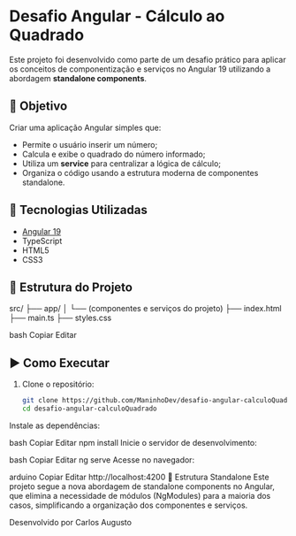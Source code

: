 # Desafio Angular - Cálculo ao Quadrado

Este projeto foi desenvolvido como parte de um desafio prático para aplicar os conceitos de componentização e serviços no Angular 19 utilizando a abordagem **standalone components**.

## 📌 Objetivo

Criar uma aplicação Angular simples que:

- Permite o usuário inserir um número;
- Calcula e exibe o quadrado do número informado;
- Utiliza um **service** para centralizar a lógica de cálculo;
- Organiza o código usando a estrutura moderna de componentes standalone.

## 🚀 Tecnologias Utilizadas

- [Angular 19](https://angular.io/)
- TypeScript
- HTML5
- CSS3

## 🧩 Estrutura do Projeto

src/
├── app/
│ └── (componentes e serviços do projeto)
├── index.html
├── main.ts
├── styles.css

bash
Copiar
Editar

## ▶️ Como Executar

1. Clone o repositório:
   ```bash
   git clone https://github.com/ManinhoDev/desafio-angular-calculoQuadrado.git
   cd desafio-angular-calculoQuadrado
Instale as dependências:

bash
Copiar
Editar
npm install
Inicie o servidor de desenvolvimento:

bash
Copiar
Editar
ng serve
Acesse no navegador:

arduino
Copiar
Editar
http://localhost:4200
📁 Estrutura Standalone
Este projeto segue a nova abordagem de standalone components no Angular, que elimina a necessidade de módulos (NgModules) para a maioria dos casos, simplificando a organização dos componentes e serviços.

Desenvolvido por Carlos Augusto


